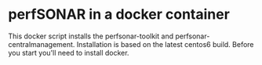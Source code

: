 # perfSONAR in a docker container

This docker script installs the perfsonar-toolkit and perfsonar-centralmanagement. Installation is based on the latest centos6 build. Before you start you'll need to install docker.
